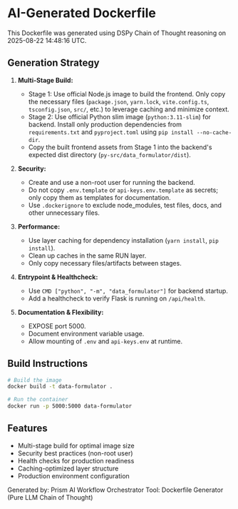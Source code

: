 # AI-Generated Dockerfile

This Dockerfile was generated using DSPy Chain of Thought reasoning on 2025-08-22 14:48:16 UTC.

## Generation Strategy

1. **Multi-Stage Build:**  
   - Stage 1: Use official Node.js image to build the frontend. Only copy the necessary files (`package.json`, `yarn.lock`, `vite.config.ts`, `tsconfig.json`, `src/`, etc.) to leverage caching and minimize context.
   - Stage 2: Use official Python slim image (`python:3.11-slim`) for backend. Install only production dependencies from `requirements.txt` and `pyproject.toml` using `pip install --no-cache-dir`.
   - Copy the built frontend assets from Stage 1 into the backend's expected dist directory (`py-src/data_formulator/dist`).

2. **Security:**  
   - Create and use a non-root user for running the backend.
   - Do not copy `.env.template` or `api-keys.env.template` as secrets; only copy them as templates for documentation.
   - Use `.dockerignore` to exclude node_modules, test files, docs, and other unnecessary files.

3. **Performance:**  
   - Use layer caching for dependency installation (`yarn install`, `pip install`).
   - Clean up caches in the same RUN layer.
   - Only copy necessary files/artifacts between stages.

4. **Entrypoint & Healthcheck:**  
   - Use `CMD ["python", "-m", "data_formulator"]` for backend startup.
   - Add a healthcheck to verify Flask is running on `/api/health`.

5. **Documentation & Flexibility:**  
   - EXPOSE port 5000.
   - Document environment variable usage.
   - Allow mounting of `.env` and `api-keys.env` at runtime.

## Build Instructions

```bash
# Build the image
docker build -t data-formulator .

# Run the container
docker run -p 5000:5000 data-formulator
```

## Features

- Multi-stage build for optimal image size
- Security best practices (non-root user)
- Health checks for production readiness
- Caching-optimized layer structure
- Production environment configuration

Generated by: Prism AI Workflow Orchestrator
Tool: Dockerfile Generator (Pure LLM Chain of Thought)

